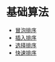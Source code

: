 # 基础算法

* [冒泡排序](/ji-chu-suan-fa/mao-pao-pai-xu.md)
* [插入排序](/ji-chu-suan-fa/cha-ru-pai-xu.md)
* [选择排序](/ji-chu-suan-fa/xuan-ze-pai-xu.md)
* [快速排序](/ji-chu-suan-fa/kuai-su-pai-xu.md)



